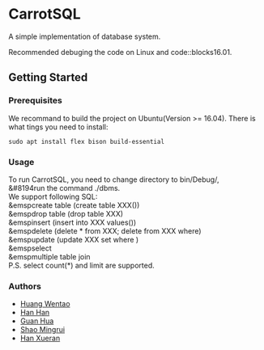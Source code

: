 # CarrotSQL

A simple implementation of database system.

Recommended debuging the code on Linux and code::blocks16.01.

## Getting Started

### Prerequisites

We recommand to build the project on Ubuntu(Version >= 16.04). There is what tings you need to install:
```
sudo apt install flex bison build-essential
```

### Usage
To run CarrotSQL, you need to change directory to bin/Debug/,  
&#8194run the command ./dbms.  
We support following SQL:  
&emspcreate table (create table XXX())  
&emspdrop table (drop table XXX)  
&emspinsert (insert into XXX values())  
&emspdelete (delete * from XXX;  delete from XXX where)  
&emspupdate (update XXX set where )  
&emspselect   
&emspmultiple table join  
P.S. select count(\*) and limit are supported.   


### Authors

- [Huang Wentao](https://github.com/huangwentao0831)
- [Han Han](https://github.com/hagen666)
- [Guan Hua](https://github.com/GH1995)
- [Shao Mingrui](https://github.com/crazyxuehu)
- [Han Xueran](https://github.com/lemontreehxr)
